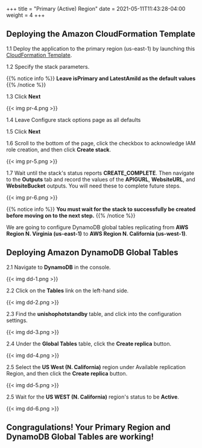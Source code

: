 +++
title = "Primary (Active) Region"
date =  2021-05-11T11:43:28-04:00
weight = 4
+++

## Deploying the Amazon CloudFormation Template

1.1 Deploy the application to the primary region (us-east-1) by launching this [CloudFormation Template](https://console.aws.amazon.com/cloudformation/home?region=us-east-1#/stacks/create/template?stackName=Active-Primary&templateURL=https://ee-assets-prod-us-east-1.s3.amazonaws.com/modules/630039b9022d4b46bb6cbad2e3899733/v1/HotStandby.yaml).

1.2  Specify the stack parameters.

{{% notice info %}}
**Leave isPrimary and LatestAmiId as the default values**
{{% /notice %}}

1.3 Click **Next**

{{< img pr-4.png >}}

1.4 Leave Configure stack options page as all defaults

1.5 Click **Next**

1.6 Scroll to the bottom of the page, click the checkbox to acknowledge IAM role creation, and then click **Create stack**.

{{< img pr-5.png >}}

1.7 Wait until the stack's status reports **CREATE_COMPLETE**.  Then navigate to the **Outputs** tab and record the values of the **APIGURL**, **WebsiteURL**, and **WebsiteBucket** outputs.  You will need these to complete future steps.

{{< img pr-6.png >}}

{{% notice info %}}
**You must wait for the stack to successfully be created before moving on to the next step.**
{{% /notice %}}

We are going to configure DynamoDB global tables replicating from **AWS Region N. Virginia (us-east-1)** to **AWS Region N. California (us-west-1)**.

## Deploying Amazon DynamoDB Global Tables

2.1  Navigate to **DynamoDB** in the console.

{{< img dd-1.png >}}

2.2 Click on the **Tables** link on the left-hand side.

{{< img dd-2.png >}}

2.3 Find the **unishophotstandby** table, and click into the configuration settings.

{{< img dd-3.png >}}

2.4 Under the **Global Tables** table, click the **Create replica** button.

{{< img dd-4.png >}}

2.5 Select the **US West (N. California)** region under Available replication Region, and then click the **Create replica** button.

{{< img dd-5.png >}}

2.5 Wait for the **US WEST (N. California)** region's status to be **Active**.

{{< img dd-6.png >}}

## Congragulations!  Your Primary Region and DynamoDB Global Tables are working!
